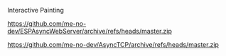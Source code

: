 Interactive Painting

https://github.com/me-no-dev/ESPAsyncWebServer/archive/refs/heads/master.zip

https://github.com/me-no-dev/AsyncTCP/archive/refs/heads/master.zip
